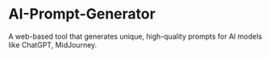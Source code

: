 # AI-Prompt-Generator
A web-based tool that generates unique, high-quality prompts for AI models like ChatGPT,  MidJourney.
